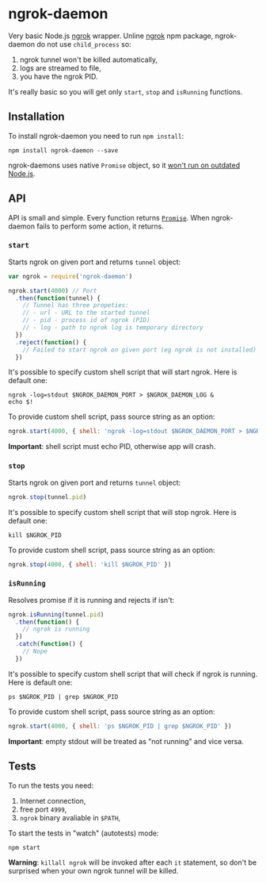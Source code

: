 # ngrok-daemon

Very basic Node.js [ngrok](https://ngrok.com) wrapper. Unline [ngrok](https://www.npmjs.com/package/ngrok)
npm package, ngrok-daemon do not use `child_process` so:

1. ngrok tunnel won't be killed automatically,
2. logs are streamed to file,
3. you have the ngrok PID.

It's really basic so you will get only `start`, `stop` and `isRunning` functions.

## Installation

To install ngrok-daemon you need to run `npm install`:

```
npm install ngrok-daemon --save
```

ngrok-daemons uses native `Promise` object,
so it [won't run on outdated Node.js](http://stackoverflow.com/questions/21564993/native-support-for-promises-in-node-js).

## API

API is small and simple. Every function returns [`Promise`](https://developer.mozilla.org/en/docs/Web/JavaScript/Reference/Global_Objects/Promise).
When ngrok-daemon fails to perform some action, it returns.

### `start`

Starts ngrok on given port and returns `tunnel` object:

``` js
var ngrok = require('ngrok-daemon')

ngrok.start(4000) // Port
  .then(function(tunnel) {
    // Tunnel has three propeties:
    // - url - URL to the started tunnel
    // - pid - process id of ngrok (PID)
    // - log - path to ngrok log is temporary directory
  })
  .reject(function() {
    // Failed to start ngrok on given port (eg ngrok is not installed)
  })
```

It's possible to specify custom shell script that will start ngrok.
Here is default one:

``` shell
ngrok -log=stdout $NGROK_DAEMON_PORT > $NGROK_DAEMON_LOG &
echo $!
```

To provide custom shell script, pass source string as an option:

``` js
ngrok.start(4000, { shell: 'ngrok -log=stdout $NGROK_DAEMON_PORT > $NGROK_DAEMON_LOG &\necho $!' })
```

**Important**: shell script must echo PID, otherwise app will crash.

### `stop`

Starts ngrok on given port and returns `tunnel` object:

``` js
ngrok.stop(tunnel.pid)
```

It's possible to specify custom shell script that will stop ngrok.
Here is default one:

``` shell
kill $NGROK_PID
```

To provide custom shell script, pass source string as an option:

``` js
ngrok.stop(4000, { shell: 'kill $NGROK_PID' })
```

### `isRunning`

Resolves promise if it is running and rejects if isn't:

``` js
ngrok.isRunning(tunnel.pid)
  .then(function() {
    // ngrok is running
  })
  .catch(function() {
    // Nope
  })
```

It's possible to specify custom shell script that will check if ngrok
is running. Here is default one:

``` shell
ps $NGROK_PID | grep $NGROK_PID
```

To provide custom shell script, pass source string as an option:

``` js
ngrok.start(4000, { shell: 'ps $NGROK_PID | grep $NGROK_PID' })
```

**Important**: empty stdout will be treated as "not running" and vice versa.

## Tests

To run the tests you need:

1. Internet connection,
2. free port `4999`,
3. `ngrok` binary avaliable in `$PATH`,

To start the tests in "watch" (autotests) mode:

```
npm start
```

**Warning**: `killall ngrok` will be invoked after each `it` statement,
so don't be surprised when your own ngrok tunnel will be killed.

